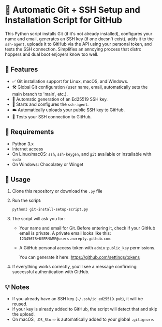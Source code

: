 # 🔧 Automatic Git + SSH Setup and Installation Script for GitHub

This Python script installs Git (if it's not already installed), configures your name and email, generates an SSH key (if one doesn't exist), adds it to the `ssh-agent`, uploads it to GitHub via the API using your personal token, and tests the SSH connection. Simplifies an annoying process that distro hoppers and dual boot enjoyers know too well.

## 🚀 Features

- ✅ Git installation support for Linux, macOS, and Windows.  
- 🛠️ Global Git configuration (user name, email, automatically sets the main branch to 'main', etc.).  
- 🔐 Automatic generation of an Ed25519 SSH key.  
- 🧠 Starts and configures the `ssh-agent`.  
- ☁️ Automatically uploads your public SSH key to GitHub.  
- 🔎 Tests your SSH connection to GitHub.  

## 🧰 Requirements

- Python 3.x  
- Internet access  
- On Linux/macOS: `ssh`, `ssh-keygen`, and `git` available or installable with `sudo`  
- On Windows: Chocolatey or Winget  

## 📝 Usage

1. Clone this repository or download the `.py` file

2. Run the script:  
   
   ```bash
   python3 git-install-setup-script.py

3. The script will ask you for:  
   - Your name and email for Git. Before entering it, check if your GitHub email is private. A private email looks like this: `12345678+USERNAME@users.noreply.github.com`.  
   - A GitHub personal access token with `admin:public_key` permissions.  

     You can generate it here: https://github.com/settings/tokens

4. If everything works correctly, you’ll see a message confirming successful authentication with GitHub.  

## 💡 Notes

- If you already have an SSH key (`~/.ssh/id_ed25519.pub`), it will be reused.  
- If your key is already added to GitHub, the script will detect that and skip the upload.  
- On macOS, `.DS_Store` is automatically added to your global `.gitignore`.